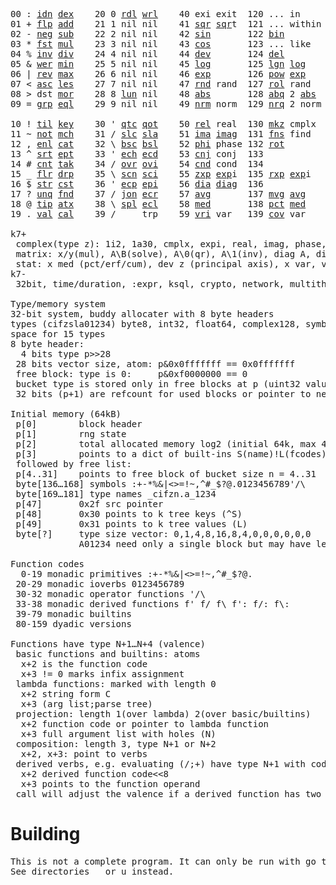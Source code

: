 <pre>00 : <a href="../../blob/master/k.go#L745">idn</a> <a href="../../blob/master/k.go#L445">dex</a>    20 0 <a href="../../blob/master/k.go#L3702">rdl</a> <a href="../../blob/master/k.go#L3706">wrl</a>    40 exi exit  120 ... in       60 <a href="../../blob/master/k.go#L4402">prm</a>  140
01 + <a href="../../blob/master/k.go#L746">flp</a> <a href="../../blob/master/k.go#L2036">add</a>    21 1 nil nil    41 <a href="../../blob/master/k.go#L1842">sqr</a> <a href="../../blob/master/k.go#L1842">sqr</a>t  121 ... within   61      141
02 - <a href="../../blob/master/k.go#L785">neg</a> <a href="../../blob/master/k.go#L2037">sub</a>    22 2 nil nil    42 <a href="../../blob/master/k.go#L1845">sin</a>       122 <a href="../../blob/master/k.go#L3951">bin</a>          62      142
03 * <a href="../../blob/master/k.go#L788">fst</a> <a href="../../blob/master/k.go#L2038">mul</a>    23 3 nil nil    43 <a href="../../blob/master/k.go#L1848">cos</a>       123 ... like     63      143
04 % <a href="../../blob/master/k.go#L826">inv</a> <a href="../../blob/master/k.go#L2039">div</a>    24 4 nil nil    44 <a href="../../blob/master/k.go#L4999">dev</a>       124 <a href="../../blob/master/k.go#L4369">del</a>          64      144
05 & <a href="../../blob/master/k.go#L829">wer</a> <a href="../../blob/master/k.go#L2040">min</a>    25 5 nil nil    45 <a href="../../blob/master/k.go#L1866">log</a>       125 <a href="../../blob/master/k.go#L2045">lgn</a> <a href="../../blob/master/k.go#L1866">log</a>      65      145
06 | <a href="../../blob/master/k.go#L855">rev</a> <a href="../../blob/master/k.go#L2041">max</a>    26 6 nil nil    46 <a href="../../blob/master/k.go#L1869">exp</a>       126 <a href="../../blob/master/k.go#L2048">pow</a> <a href="../../blob/master/k.go#L1869">exp</a>      66      146
07 < <a href="../../blob/master/k.go#L886">asc</a> <a href="../../blob/master/k.go#L2042">les</a>    27 7 nil nil    47 <a href="../../blob/master/k.go#L4488">rnd</a> rand  127 <a href="../../blob/master/k.go#L4439">rol</a> rand     67      147
08 > dst <a href="../../blob/master/k.go#L2043">mor</a>    28 8 <a href="../../blob/master/k.go#L3712">lun</a> nil    48 <a href="../../blob/master/k.go#L1851">abs</a>       128 <a href="../../blob/master/k.go#L1859">abq</a> 2 <a href="../../blob/master/k.go#L1851">abs</a>    68      148
09 = <a href="../../blob/master/k.go#L929">grp</a> <a href="../../blob/master/k.go#L2044">eql</a>    29 9 nil nil    49 <a href="../../blob/master/k.go#L4576">nrm</a> norm  129 <a href="../../blob/master/k.go#L4577">nrq</a> 2 norm   69      149
                                                                          
10 ! <a href="../../blob/master/k.go#L958">til</a> <a href="../../blob/master/k.go#L2089">key</a>    30 ' <a href="../../blob/master/k.go#L3265">qtc</a> <a href="../../blob/master/k.go#L3262">qot</a>    50 <a href="../../blob/master/k.go#L1872">rel</a> real  130 <a href="../../blob/master/k.go#L4922">mkz</a> cmplx    70      150
11 ~ <a href="../../blob/master/k.go#L1052">not</a> <a href="../../blob/master/k.go#L2123">mch</a>    31 / <a href="../../blob/master/k.go#L3266">slc</a> <a href="../../blob/master/k.go#L3263">sla</a>    51 <a href="../../blob/master/k.go#L1873">ima</a> <a href="../../blob/master/k.go#L1873">ima</a>g  131 <a href="../../blob/master/k.go#L2622">fns</a> find     71      151
12 , <a href="../../blob/master/k.go#L1071">enl</a> <a href="../../blob/master/k.go#L2168">cat</a>    32 \ <a href="../../blob/master/k.go#L3267">bsc</a> <a href="../../blob/master/k.go#L3264">bsl</a>    52 <a href="../../blob/master/k.go#L1874">phi</a> phase 132 <a href="../../blob/master/k.go#L2379">rot</a>          72      152
13 ^ <a href="../../blob/master/k.go#L1089">srt</a> <a href="../../blob/master/k.go#L2282">ept</a>    33 ' <a href="../../blob/master/k.go#L3274">ech</a> <a href="../../blob/master/k.go#L3300">ecd</a>    53 <a href="../../blob/master/k.go#L1902">cnj</a> conj  133              73      153
14 # <a href="../../blob/master/k.go#L1090">cnt</a> <a href="../../blob/master/k.go#L2312">tak</a>    34 / <a href="../../blob/master/k.go#L3414">ovr</a> <a href="../../blob/master/k.go#L3552">ovi</a>    54 <a href="../../blob/master/k.go#L4756">cnd</a> cond  134              74      154
15 _ <a href="../../blob/master/k.go#L1098">flr</a> <a href="../../blob/master/k.go#L2380">drp</a>    35 \ <a href="../../blob/master/k.go#L3473">scn</a> <a href="../../blob/master/k.go#L3585">sci</a>    55 <a href="../../blob/master/k.go#L1960">zxp</a> <a href="../../blob/master/k.go#L1869">exp</a>i  135 <a href="../../blob/master/k.go#L1923">rxp</a> <a href="../../blob/master/k.go#L1869">exp</a>i     75      155
16 $ <a href="../../blob/master/k.go#L1111">str</a> <a href="../../blob/master/k.go#L2490">cst</a>    36 ' <a href="../../blob/master/k.go#L3320">ecp</a> <a href="../../blob/master/k.go#L3366">epi</a>    56 <a href="../../blob/master/k.go#L1027">dia</a> <a href="../../blob/master/k.go#L1027">dia</a>g  136              76      156
17 ? <a href="../../blob/master/k.go#L1186">unq</a> <a href="../../blob/master/k.go#L2585">fnd</a>    37 / <a href="../../blob/master/k.go#L3845">jon</a> <a href="../../blob/master/k.go#L3386">ecr</a>    57 <a href="../../blob/master/k.go#L5094">avg</a>       137 <a href="../../blob/master/k.go#L5125">mvg</a> <a href="../../blob/master/k.go#L5094">avg</a>      77      157
18 @ <a href="../../blob/master/k.go#L1218">tip</a> <a href="../../blob/master/k.go#L2654">atx</a>    38 \ <a href="../../blob/master/k.go#L3812">spl</a> <a href="../../blob/master/k.go#L3400">ecl</a>    58 <a href="../../blob/master/k.go#L5230">med</a>       138 <a href="../../blob/master/k.go#L5242">pct</a> <a href="../../blob/master/k.go#L5230">med</a>      78      158
19 . <a href="../../blob/master/k.go#L1228">val</a> <a href="../../blob/master/k.go#L3117">cal</a>    39 /     trp    59 <a href="../../blob/master/k.go#L5025">vri</a> var   139 <a href="../../blob/master/k.go#L5046">cov</a> var      79      15

k7+
 complex(type z): 1i2, 1a30, cmplx, expi, real, imag, phase, conj, rand 3i(binormal)
 matrix: x/y(mul), A\B(solve), A\0(qr), A\1(inv), diag A, diag v, norm, cond
 stat: x med (pct/erf/cum), dev z (principal axis), x var, var z (cov), x avg (cum/win/exp)
k7-
 32bit, time/duration, :expr, ksql, crypto, network, multithread
 
Type/memory system
32-bit system, buddy allocater with 8 byte headers
types (cifzsla01234) byte8, int32, float64, complex128, symbol64, list32, dict64, funcs
space for 15 types
8 byte header:
  4 bits type p>>28
 28 bits vector size, atom: p&0x0fffffff == 0x0fffffff
 free block: type is 0:     p&0xf0000000 == 0
 bucket type is stored only in free blocks at p (uint32 value)
 32 bits (p+1) are refcount for used blocks or pointer to next free

Initial memory (64kB)
 p[0]        block header
 p[1]        rng state
 p[2]        total allocated memory log2 (initial 64k, max 4G) uint32
 p[3]        points to a dict of built-ins S(name)!L(fcodes)
 followed by free list:
 p[4..31]    points to free block of bucket size n = 4..31
 byte[136…168] symbols :+-*%&|<>=!~,^#_$?@.0123456789'/\
 byte[169…181] type names _cifzn.a_1234
 p[47]       0x2f src pointer
 p[48]       0x30 points to k tree keys (^S)
 p[49]       0x31 points to k tree values (L)
 byte[?]     type size vector: 0,1,4,8,16,8,4,0,0,0,0,0,0
             A01234 need only a single block but may have length>0

Function codes
  0-19 monadic primitives :+-*%&|<>=!~,^#_$?@.
 20-29 monadic ioverbs 0123456789
 30-32 monadic operator functions '/\
 33-38 monadic derived functions f' f/ f\ f': f/: f\:
 39-79 monadic builtins
 80-159 dyadic versions

Functions have type N+1…N+4 (valence)
 basic functions and builtins: atoms
  x+2 is the function code
  x+3 != 0 marks infix assignment
 lambda functions: marked with length 0
  x+2 string form C
  x+3 (arg list;parse tree)
 projection: length 1(over lambda) 2(over basic/builtins)
  x+2 function code or pointer to lambda function
  x+3 full argument list with holes (N)
 composition: length 3, type N+1 or N+2
  x+2, x+3: point to verbs
 derived verbs, e.g. evaluating (/;+) have type N+1 with code > 256
  x+2 derived function code<<8
  x+3 points to the function operand
 call will adjust the valence if a derived function has two arguments
</pre>

# Building
<pre>
This is not a complete program. It can only be run with go test.
See directories _ or u instead.
</pre>

